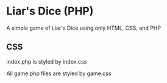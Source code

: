 # Liar's Dice (PHP)
A simple game of Liar's Dice using only HTML, CSS, and PHP

## CSS
index.php is styled by index.css

All game.php files are styled by game.css